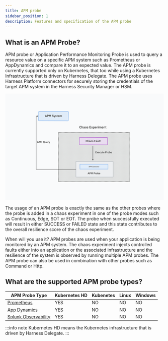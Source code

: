 ```yaml
---
title: APM probe
sidebar_position: 1
description: Features and specification of the APM probe
---
```


## What is an APM Probe?
APM probe or Application Performance Monitoring Probe is used to query a resource value on a specific APM system such as Prometheus or AppDynamics and compare it to an expected value. The APM probe is currently supported only on Kubernetes, that too while using a Kubernetes Infrastructure that is driven by Harness Delegate. The APM probe uses Harness Platform connectors for securely storing the credentials of the target APM system in the Harness Security Manager or HSM.

![APM Probe](./static/apm-probe/apm-probe.png)

The usage of an APM probe is exactly the same as the other probes where the probe is added in a chaos experiment in one of the probe modes such as Continuous, Edge, SOT or EOT. The probe when successfully executed will result in either SUCCESS or FAILED state and this state contributes to the overall resilience score of the chaos experiment.

When will you use it?
APM probes are used when your application is being monitored by an APM system. The chaos experiment injects controlled faults either into an application or the associated infrastructure and the resilience of the system is observed by running multiple APM probes. The APM probe can also be used in combination with other probes such as Command or Http.

## What are the supported APM probe types?

| APM Probe Type | Kubernetes HD | Kubenetes | Linux | Windows |
|---------------|--------------|-----------|-------|----------|
| [Prometheus](./prometheus-probe.md) | YES | NO | NO | NO |
| [App Dynamics](./appdymanics-probe.md) | YES | NO | NO | NO |
| [Splunk Observability](./splunk-probe.md) | YES | NO | NO | NO |

:::info note
Kubernetes HD means the Kubernetes infrastructure that is driven by Harness Delegate.
:::

